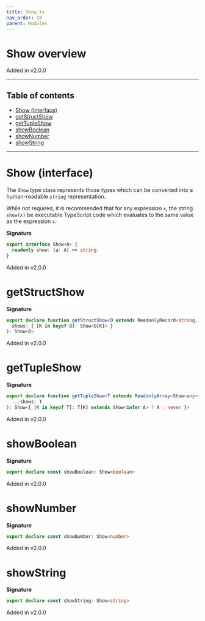 ```yaml
---
title: Show.ts
nav_order: 78
parent: Modules
---
```


# Show overview

Added in v2.0.0

---

<h2 class="text-delta">Table of contents</h2>

- [Show (interface)](#show-interface)
- [getStructShow](#getstructshow)
- [getTupleShow](#gettupleshow)
- [showBoolean](#showboolean)
- [showNumber](#shownumber)
- [showString](#showstring)

---

# Show (interface)

The `Show` type class represents those types which can be converted into
a human-readable `string` representation.

While not required, it is recommended that for any expression `x`, the
string `show(x)` be executable TypeScript code which evaluates to the same
value as the expression `x`.

**Signature**

```ts
export interface Show<A> {
  readonly show: (a: A) => string
}
```

Added in v2.0.0

# getStructShow

**Signature**

```ts
export declare function getStructShow<O extends ReadonlyRecord<string, any>>(
  shows: { [K in keyof O]: Show<O[K]> }
): Show<O>
```

Added in v2.0.0

# getTupleShow

**Signature**

```ts
export declare function getTupleShow<T extends ReadonlyArray<Show<any>>>(
  ...shows: T
): Show<{ [K in keyof T]: T[K] extends Show<infer A> ? A : never }>
```

Added in v2.0.0

# showBoolean

**Signature**

```ts
export declare const showBoolean: Show<boolean>
```

Added in v2.0.0

# showNumber

**Signature**

```ts
export declare const showNumber: Show<number>
```

Added in v2.0.0

# showString

**Signature**

```ts
export declare const showString: Show<string>
```

Added in v2.0.0
